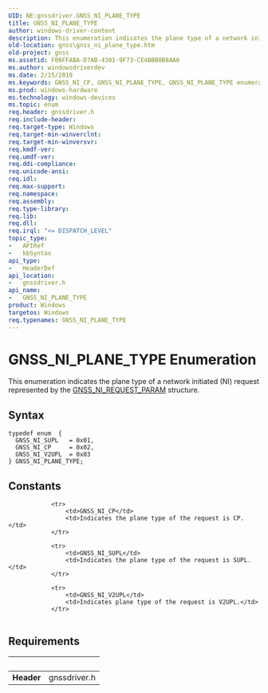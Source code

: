 ```yaml
---
UID: NE:gnssdriver.GNSS_NI_PLANE_TYPE
title: GNSS_NI_PLANE_TYPE
author: windows-driver-content
description: This enumeration indicates the plane type of a network initiated (NI) request represented by the GNSS_NI_REQUEST_PARAM structure.
old-location: gnss\gnss_ni_plane_type.htm
old-project: gnss
ms.assetid: F06FFABA-D7AB-4301-9F73-CE4BBB0B8AA6
ms.author: windowsdriverdev
ms.date: 2/15/2018
ms.keywords: GNSS_NI_CP, GNSS_NI_PLANE_TYPE, GNSS_NI_PLANE_TYPE enumeration [Sensor Devices], GNSS_NI_SUPL, GNSS_NI_V2UPL, gnss.gnss_ni_plane_type, gnssdriver/GNSS_NI_CP, gnssdriver/GNSS_NI_PLANE_TYPE, gnssdriver/GNSS_NI_SUPL, gnssdriver/GNSS_NI_V2UPL
ms.prod: windows-hardware
ms.technology: windows-devices
ms.topic: enum
req.header: gnssdriver.h
req.include-header: 
req.target-type: Windows
req.target-min-winverclnt: 
req.target-min-winversvr: 
req.kmdf-ver: 
req.umdf-ver: 
req.ddi-compliance: 
req.unicode-ansi: 
req.idl: 
req.max-support: 
req.namespace: 
req.assembly: 
req.type-library: 
req.lib: 
req.dll: 
req.irql: "<= DISPATCH_LEVEL"
topic_type:
-	APIRef
-	kbSyntax
api_type:
-	HeaderDef
api_location:
-	gnssdriver.h
api_name:
-	GNSS_NI_PLANE_TYPE
product: Windows
targetos: Windows
req.typenames: GNSS_NI_PLANE_TYPE
---
```


# GNSS_NI_PLANE_TYPE Enumeration
This enumeration indicates the plane type of a network initiated (NI) request represented by the <a href="..\gnssdriver\ns-gnssdriver-gnss_ni_request_param.md">GNSS_NI_REQUEST_PARAM</a> structure.

## Syntax
````
typedef enum  { 
  GNSS_NI_SUPL   = 0x01,
  GNSS_NI_CP     = 0x02,
  GNSS_NI_V2UPL  = 0x03
} GNSS_NI_PLANE_TYPE;
````

## Constants

<table>
            
                <tr>
                    <td>GNSS_NI_CP</td>
                    <td>Indicates the plane type of the request is CP.</td>
                </tr>
            
                <tr>
                    <td>GNSS_NI_SUPL</td>
                    <td>Indicates the plane type of the request is SUPL.</td>
                </tr>
            
                <tr>
                    <td>GNSS_NI_V2UPL</td>
                    <td>Indicates plane type of the request is V2UPL.</td>
                </tr>
</table>


## Requirements
| &nbsp; | &nbsp; |
| ---- |:---- |
| **Header** | gnssdriver.h |